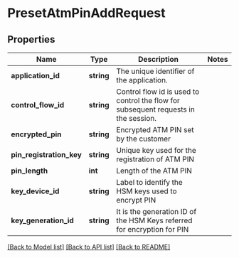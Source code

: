# PresetAtmPinAddRequest

## Properties
Name | Type | Description | Notes
------------ | ------------- | ------------- | -------------
**application_id** | **string** | The unique identifier of the application. | 
**control_flow_id** | **string** | Control flow id is used to control the flow for subsequent requests in the session. | 
**encrypted_pin** | **string** | Encrypted ATM PIN set by the customer | 
**pin_registration_key** | **string** | Unique key used for the registration of ATM PIN | 
**pin_length** | **int** | Length of the ATM  PIN | 
**key_device_id** | **string** | Label to identify the HSM keys used to encrypt PIN | 
**key_generation_id** | **string** | It is the generation ID of the HSM Keys referred for encryption for PIN | 

[[Back to Model list]](../../README.md#documentation-for-models) [[Back to API list]](../../README.md#documentation-for-api-endpoints) [[Back to README]](../../README.md)

